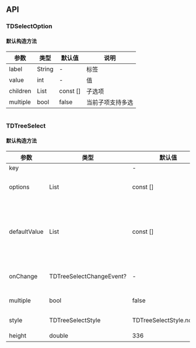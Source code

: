 ## API
### TDSelectOption
#### 默认构造方法

| 参数 | 类型 | 默认值 | 说明 |
| --- | --- | --- | --- |
| label | String | - | 标签 |
| value | int | - | 值 |
| children | List<TDSelectOption> | const [] | 子选项 |
| multiple | bool | false | 当前子项支持多选 |

```
```
 ### TDTreeSelect
#### 默认构造方法

| 参数 | 类型 | 默认值 | 说明 |
| --- | --- | --- | --- |
| key |  | - |  |
| options | List<TDSelectOption> | const [] | 展示的选项列表 |
| defaultValue | List<dynamic> | const [] | 初始值，对应options中的value值 |
| onChange | TDTreeSelectChangeEvent? | - | 选中值发生变化 |
| multiple | bool | false | 支持多选 |
| style | TDTreeSelectStyle | TDTreeSelectStyle.normal | 一级菜单样式 |
| height | double | 336 | 高度 |
